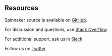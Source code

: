 ## Resources

<i class="fa fa-github"></i> Spinnaker source is available on [GitHub](http://www.github.com/spinnaker).

<i class="fa fa-stack-overflow"></i> For discussion and questions, use [Stack Overflow](http://stackoverflow.com/questions/tagged/spinnaker).

<i class="fa fa-slack"></i> For additional support, ask us in [Slack](http://join.spinnaker.io).

<i class="fa fa-twitter"></i> Follow us on [Twitter](http://twitter.com/spinnakerio).
